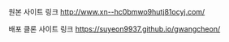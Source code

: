 원본 사이트 링크
http://www.xn--hc0bmwo9hutj81ocyj.com/

배포 클론 사이트 링크
https://suyeon9937.github.io/gwangcheon/